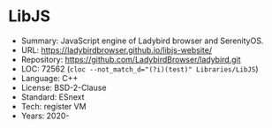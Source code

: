 # LibJS

* Summary:    JavaScript engine of Ladybird browser and SerenityOS.
* URL:        https://ladybirdbrowser.github.io/libjs-website/
* Repository: https://github.com/LadybirdBrowser/ladybird.git
* LOC:        72562 (`cloc --not_match_d="(?i)(test)" Libraries/LibJS`)
* Language:   C++
* License:    BSD-2-Clause
* Standard:   ESnext
* Tech:       register VM
* Years:      2020-
